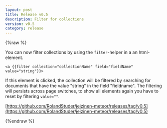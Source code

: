 ```yaml
---
layout: post
title: Release v0.5
description: Filter for collections
version: v0.5
category: release
---
```


{%raw %}

You can now filter collections by using the `filter`-helper in a an html-element.

    <a {{filter collection="collectionName" field="fieldName" value="string"}}>

If this element is clicked, the collection will be filtered by searching for documents that have the value "string" in the field "fieldname". The filtering will persists across page switches, to show all elements again you have to reset by filtering `value=""`.

[https://github.com/RolandStuder/jeizinen-meteor/releases/tag/v0.5](https://github.com/RolandStuder/jeizinen-meteor/releases/tag/v0.5)

{%endraw %}
